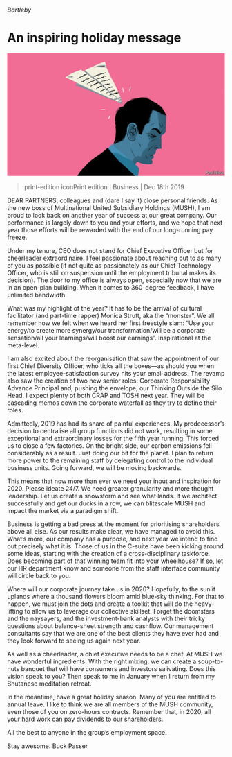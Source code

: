 ###### Bartleby

# An inspiring holiday message 

![image](images/20191221_WBD001_0.jpg) 

> print-edition iconPrint edition | Business | Dec 18th 2019 

DEAR PARTNERS, colleagues and (dare I say it) close personal friends. As the new boss of Multinational United Subsidiary Holdings (MUSH), I am proud to look back on another year of success at our great company. Our performance is largely down to you and your efforts, and we hope that next year those efforts will be rewarded with the end of our long-running pay freeze. 

Under my tenure, CEO does not stand for Chief Executive Officer but for cheerleader extraordinaire. I feel passionate about reaching out to as many of you as possible (if not quite as passionately as our Chief Technology Officer, who is still on suspension until the employment tribunal makes its decision). The door to my office is always open, especially now that we are in an open-plan building. When it comes to 360-degree feedback, I have unlimited bandwidth. 

What was my highlight of the year? It has to be the arrival of cultural facilitator (and part-time rapper) Monica Strutt, aka the “monster”. We all remember how we felt when we heard her first freestyle slam: “Use your energy/to create more synergy/our transformation/will be a corporate sensation/all your learnings/will boost our earnings”. Inspirational at the meta-level. 

I am also excited about the reorganisation that saw the appointment of our first Chief Diversity Officer, who ticks all the boxes—as should you when the latest employee-satisfaction survey hits your email address. The revamp also saw the creation of two new senior roles: Corporate Responsibility Advance Principal and, pushing the envelope, our Thinking Outside the Silo Head. I expect plenty of both CRAP and TOSH next year. They will be cascading memos down the corporate waterfall as they try to define their roles. 

Admittedly, 2019 has had its share of painful experiences. My predecessor’s decision to centralise all group functions did not work, resulting in some exceptional and extraordinary losses for the fifth year running. This forced us to close a few factories. On the bright side, our carbon emissions fell considerably as a result. Just doing our bit for the planet. I plan to return more power to the remaining staff by delegating control to the individual business units. Going forward, we will be moving backwards. 

This means that now more than ever we need your input and inspiration for 2020. Please ideate 24/7. We need greater granularity and more thought leadership. Let us create a snowstorm and see what lands. If we architect successfully and get our ducks in a row, we can blitzscale MUSH and impact the market via a paradigm shift. 

Business is getting a bad press at the moment for prioritising shareholders above all else. As our results make clear, we have managed to avoid this. What’s more, our company has a purpose, and next year we intend to find out precisely what it is. Those of us in the C-suite have been kicking around some ideas, starting with the creation of a cross-disciplinary taskforce. Does becoming part of that winning team fit into your wheelhouse? If so, let our HR department know and someone from the staff interface community will circle back to you. 

Where will our corporate journey take us in 2020? Hopefully, to the sunlit uplands where a thousand flowers bloom amid blue-sky thinking. For that to happen, we must join the dots and create a toolkit that will do the heavy-lifting to allow us to leverage our collective skillset. Forget the doomsters and the naysayers, and the investment-bank analysts with their tricky questions about balance-sheet strength and cashflow. Our management consultants say that we are one of the best clients they have ever had and they look forward to seeing us again next year. 

As well as a cheerleader, a chief executive needs to be a chef. At MUSH we have wonderful ingredients. With the right mixing, we can create a soup-to-nuts banquet that will have consumers and investors salivating. Does this vision speak to you? Then speak to me in January when I return from my Bhutanese meditation retreat. 

In the meantime, have a great holiday season. Many of you are entitled to annual leave. I like to think we are all members of the MUSH community, even those of you on zero-hours contracts. Remember that, in 2020, all your hard work can pay dividends to our shareholders. 

All the best to anyone in the group’s employment space. 

Stay awesome. Buck Passer 

